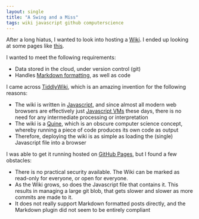 ```yaml
---
layout: single
title: "A Swing and a Miss"
tags: wiki javascript github computerscience
---
```


After a long hiatus, I wanted to look into hosting a 
[Wiki](https://web.archive.org/web/20020430181259/http://c2.com/cgi/wiki?WikiDesignPrinciples). 
I ended up looking at some pages like [this](https://en.wikipedia.org/wiki/List_of_wiki_software).

I wanted to meet the following requirements:

- Data stored in the cloud, under version control (git)
- Handles [Markdown formatting](https://daringfireball.net/projects/markdown/), as well as code 

I came across [TiddlyWiki](https://tiddlywiki.com/), which is an amazing invention for the following reasons:

- The wiki is written in [Javascript](https://www.javascript.com/), and since almost all modern web browsers are effectively just [Javascript VMs](https://softwareengineeringdaily.com/2018/10/03/javascript-and-the-inner-workings-of-your-browser/) these days, there is no need for any intermediate processing or interpretation
- The wiki is a [Quine](https://en.wikipedia.org/wiki/Quine_(computing)), which is an obscure computer science concept, whereby running a piece of code produces its own code as output
- Therefore, deploying the wiki is as simple as loading the (single) Javascript file into a browser

I was able to get it running hosted on [GitHub Pages](https://pages.github.com/), but I found a few obstacles:

- There is no practical security available. The Wiki can be marked as read-only for everyone, or open for everyone.
- As the Wiki grows, so does the Javascript file that contains it. This results in managing a large git blob, that gets slower and slower as more commits are made to it.
- It does not really support Markdown formatted posts directly, and the Markdown plugin did not seem to be entirely compliant
